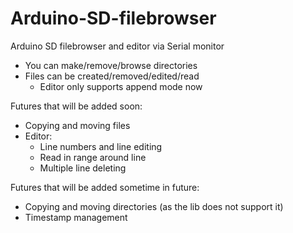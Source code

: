 # Arduino-SD-filebrowser
Arduino SD filebrowser and editor via Serial monitor
* You can make/remove/browse directories
* Files can be created/removed/edited/read
  * Editor only supports append mode now

Futures that will be added soon:
* Copying and moving files
* Editor:
  * Line numbers and line editing
  * Read in range around line
  * Multiple line deleting

Futures that will be added sometime in future:
* Copying and moving directories (as the lib does not support it)
* Timestamp management
